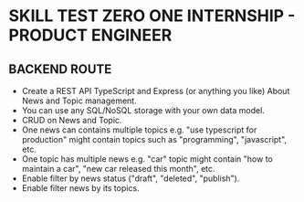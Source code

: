 # SKILL TEST ZERO ONE INTERNSHIP - PRODUCT ENGINEER
## BACKEND ROUTE
- Create a REST API  TypeScript and Express (or anything you like) About News and Topic management. 
- You can use any SQL/NoSQL storage with your own data model.
- CRUD on News and Topic. 
- One news can contains multiple topics e.g. "use typescript for production" might contain topics such as  "programming", "javascript", etc. 
- One topic has multiple news e.g. "car" topic might contain "how to maintain a car",  "new car released this month", etc. 
- Enable filter by news status ("draft", "deleted", "publish"). 
- Enable filter news by its topics.

